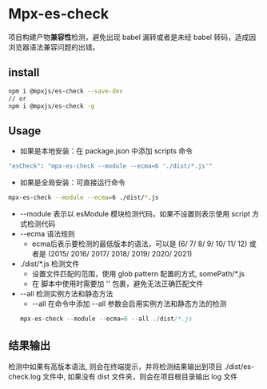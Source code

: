 # Mpx-es-check

项目构建产物**兼容性**检测，避免出现 babel 漏转或者是未经 babel 转码，造成因浏览器语法兼容问题的出错。

## install
```bash
npm i @mpxjs/es-check --save-dev
// or
npm i @mpxjs/es-check -g
```

## Usage

* 如果是本地安装：在 package.json 中添加 scripts 命令
```bash
"esCheck": "mpx-es-check --module --ecma=6 './dist/*.js'"
```
* 如果是全局安装：可直接运行命令
```bash
mpx-es-check --module --ecma=6 ./dist/*.js
```

* --module 表示以 esModule 模块检测代码，如果不设置则表示使用 script 方式检测代码
* --ecma 语法规则
   - ecma后表示要检测的最低版本的语法，可以是 (6/ 7/ 8/ 9/ 10/ 11/ 12) 或者是 (2015/ 2016/ 2017/ 2018/ 2019/ 2020/ 2021)
* ./dist/*.js 检测文件
   - 设置文件匹配的范围，使用 glob pattern 配置的方式,   somePath/*.js
   - 在 脚本中使用时需要加 '' 包裹，避免无法正确匹配文件
* --all 检测实例方法和静态方法
   - --all 在命令中添加 --all 参数会启用实例方法和静态方法的检测
   ```js
   mpx-es-check --module --ecma=6 --all ./dist/*.js
   ```

## 结果输出

检测中如果有高版本语法, 则会在终端提示，并将检测结果输出到项目 ./dist/es-check.log 文件中, 如果没有 dist 文件夹，则会在项目根目录输出 log 文件
